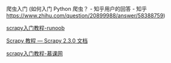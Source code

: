 爬虫入门
(如何入门 Python 爬虫？ - 知乎用户的回答 - 知乎 https://www.zhihu.com/question/20899988/answer/58388759)

[scrapy入门教程-runoob](https://www.runoob.com/w3cnote/scrapy-detail.html)

[Scrapy 教程 — Scrapy 2.3.0 文档](https://www.osgeo.cn/scrapy/intro/tutorial.html)

[scrapy入门教程-慕课网](http://m.imooc.com/wiki/details?a=scrapylesson&p=scrapyintro)